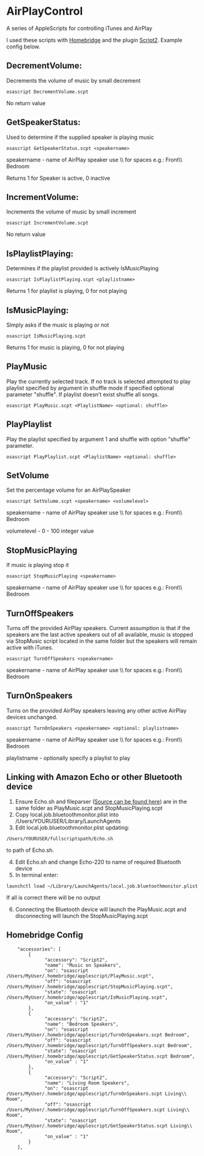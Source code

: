 # AirPlayControl

A series of AppleScripts for controlling iTunes and AirPlay

I used these scripts with [Homebridge](https://github.com/nfarina/homebridge) and the plugin [Script2](https://www.npmjs.com/package/homebridge-script2).  Example config below.

## DecrementVolume:
Decrements the volume of music by small decrement
```
osascript DecrementVolume.scpt
```
No return value

## GetSpeakerStatus:
Used to determine if the supplied speaker is playing music
```
osascript GetSpeakerStatus.scpt <speakername>
```
speakername - name of AirPlay speaker use \\\\ for spaces e.g.: Front\\\\ Bedroom

Returns 1 for Speaker is active, 0 inactive

## IncrementVolume:
Increments the volume of music by small increment
```
osascript IncrementVolume.scpt
```
No return value

## IsPlaylistPlaying:
Determines if the playlist provided is actively IsMusicPlaying
```
osascript IsPlaylistPlaying.scpt <playlistname>
````

Returns 1 for playlist is playing, 0 for not playing

## IsMusicPlaying:
Simply asks if the music is playing or not
```
osascript IsMusicPlaying.scpt
```
Returns 1 for music is playing, 0 for not playing

## PlayMusic
Play the currently selected track. If no track is selected attempted to play playlist specified by argument <PlaylistName> in shuffle mode if specified optional parameter "shuffle". If playlist doesn’t exist shuffle all songs.  

```
osascript PlayMusic.scpt <PlaylistName> <optional: shuffle>
```

## PlayPlaylist
Play the playlist specified by argument 1 <PlaylistName> and shuffle with option "shuffle" parameter.

```
osascript PlayPlaylist.scpt <PlaylistName> <optional: shuffle>
```

## SetVolume
Set the percentage volume for an AirPlaySpeaker
```
osascript SetVolume.scpt <speakername> <volumelevel>
```
speakername - name of AirPlay speaker use \\\\ for spaces e.g.: Front\\\\ Bedroom

volumelevel - 0 - 100 integer value

## StopMusicPlaying
If music is playing stop it
```
osascript StopMusicPlaying <speakername>
```
speakername - name of AirPlay speaker use \\\\ for spaces e.g.: Front\\\\ Bedroom

## TurnOffSpeakers
Turns off the provided AirPlay speakers. Current assumption is that if the speakers are the last active speakers out of all available, music is stopped via StopMusic script located in the same folder but the speakers will remain active with iTunes.
```
osascript TurnOffSpeakers <speakername>
```
speakername - name of AirPlay speaker use \\\\ for spaces e.g.: Front\\\\ Bedroom

## TurnOnSpeakers
Turns on the provided AirPlay speakers leaving any other active AirPlay devices unchanged.
```
osascript TurnOnSpeakers <speakername> <optional: playlistname>
```
speakername - name of AirPlay speaker use \\\\ for spaces e.g.: Front\\\\ Bedroom

playlistname - optionally specify a playlist to play

## Linking with Amazon Echo or other Bluetooth device
1. Ensure Echo.sh and fileparser ([Source can be found here](https://github.com/adamb3ll/fileparser)) are in the same folder as PlayMusic.scpt and StopMusicPlaying.scpt
2. Copy local.job.bluetoothmonitor.plist into /Users/YOURUSER/Library/LaunchAgents
3. Edit local.job.bluetoothmonitor.plist updating:

```
/Users/YOURUSER/fullscriptspath/Echo.sh
```
to path of Echo.sh.

4. Edit Echo.sh and change Echo-220 to name of required Bluetooth device
5. In terminal enter:
```
launchctl load ~/Library/LaunchAgents/local.job.bluetoothmonitor.plist
```
If all is correct there will be no output

6. Connecting the Bluetooth device will launch the PlayMusic.scpt and disconnecting will launch the StopMusicPlaying.scpt

## Homebridge Config
```
    "accessories": [
        {
              "accessory": "Script2",
              "name": "Music on Speakers",
              "on": "osascript /Users/MyUser/.homebridge/applescript/PlayMusic.scpt",
              "off": "osascript /Users/MyUser/.homebridge/applescript/StopMusicPlaying.scpt",
              "state": "osascript /Users/MyUser/.homebridge/applescript/IsMusicPlaying.scpt",
              "on_value" : "1"    
        },
        {
              "accessory": "Script2",
              "name": "Bedroom Speakers",
              "on": "osascript /Users/MyUser/.homebridge/applescript/TurnOnSpeakers.scpt Bedroom",
              "off": "osascript /Users/MyUser/.homebridge/applescript/TurnOffSpeakers.scpt Bedroom",
              "state": "osascript /Users/MyUser/.homebridge/applescript/GetSpeakerStatus.scpt Bedroom",
              "on_value" : "1"    
        },
        {
              "accessory": "Script2",
              "name": "Living Room Speakers",
              "on": "osascript /Users/MyUser/.homebridge/applescript/TurnOnSpeakers.scpt Living\\ Room",
              "off": "osascript /Users/MyUser/.homebridge/applescript/TurnOffSpeakers.scpt Living\\ Room",
              "state": "osascript /Users/MyUser/.homebridge/applescript/GetSpeakerStatus.scpt Living\\ Room",
              "on_value" : "1"    
        }  
    ],
```
